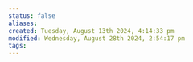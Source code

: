 ```yaml
---
status: false
aliases: 
created: Tuesday, August 13th 2024, 4:14:33 pm
modified: Wednesday, August 28th 2024, 2:54:17 pm
tags:
---
```





